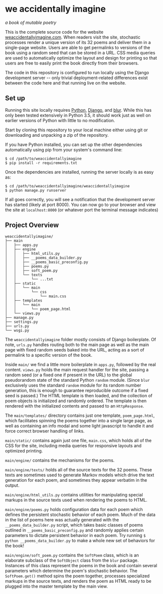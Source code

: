 # we accidentally imagine
*a book of mutable poetry*

This is the complete source code for the website
[weaccidentallyimagine.com](http://weaccidentallyimagine.com).
When readers visit the site, stochastic processes render a unique version
of its 32 poems and deliver them in a single-page website. Users are able
to get permalinks to versions of the book using a random seed that can be
stored in a URL. CSS media queries are used to automatically optimize
the layout and design for printing so that users are free to easily print
the book directly from their browsers.

The code in this repository is configured to run locally using the Django
development server -- only trivial deployment-related differences exist
between the code here and that running live on the website.

## Set up

Running this site locally requires [Python](https://www.python.org/),
[Django](https://www.djangoproject.com/),
and [blur](https://github.com/ajyoon/blur).
While this has only been tested extensively in Python 3.5, it should work
just as well on earlier versions of Python with little to no modification.

Start by cloning this repository to your local machine either using git
or downloading and unpacking a zip of the repository.

If you have Python installed, you can set up the other dependencies
automatically using pip from your system's command line:

    $ cd /path/to/weaccidentallyimagine
    $ pip install -r requirements.txt

Once the dependencies are installed, running the server locally is as
easy as:

    $ cd /path/to/weaccidentallyimagine/weaccidentallyimagine
    $ python manage.py runserver

If all goes correctly, you will see a notification that the development
server has started (likely at port 8000). You can now go to your browser
and view the site at `localhost:8000` (or whatever port the terminal
message indicates)

## Project Overview
```
weaccidentallyimagine/
├── main
│   ├── apps.py
│   ├── engine
│   │   ├── html_utils.py
│   │   ├── __poems_data_builder.py
│   │   ├── __poems_basic_preconfig.py
│   │   ├── poems.py
│   │   ├── soft_poem.py
│   │   └── texts
│   │       └── ...txt
│   ├── static
│   │   └── main
│   │       └── css
│   │           └── main.css
│   ├── templates
│   │   └── main
│   │       └── poem_page.html
│   └── views.py
├── manage.py
├── settings.py
├── urls.py
└── wsgi.py
```
The `weaccidentallyimagine` folder mostly consists of Django boilerplate.
Of note, `urls.py` handles routing both to the main page as well as
the main page with fixed random seeds baked into the URL, acting as a sort
of permalink to a specific version of the book.

Inside `main/` we find a little more boilerplate in `apps.py`, followed by
the real content. `views.py` holds the main request handler for the
site, passing a random seed (or a fixed one if present in the URL) to
the global pseudorandom state of the standard Python `random` module.
(Since `blur` exclusively uses the standard `random` module for its random
number generation, this is enough to guarantee reproducible outcome if a
fixed seed is passed.) The HTML template is then loaded, and the collection
of poem objects is initialized and randomly ordered. The template is then
rendered with the initialized contents and passed to an `HttpResponse`.

The `main/templates/` directory contains just one template, `poem_page.html`,
which facilitates spinning the poems together into a single large page, as
well as containing an info modal and some light javascript to handle it and
force correct browser handling of links.

`main/static/` contains again just one file, `main.css`, which holds
all of the CSS for the site, including media queries for responsive layouts
and optimized printing.

`main/engine/` contains the mechanisms for the poems.

`main/engine/texts/` holds all of the source texts for the 32 poems.
These texts are sometimes used to generate Markov models which drive the text
generation for each poem, and sometimes they appear verbatim in the output.

`main/engine/html_utils.py` contains utilities for manipulating special
markups in the source texts used when rendering the poems to HTML.

`main/engine/poems.py` holds configuration data for each poem which defines
the persistent stochastic behavior of each poem. Much of the data
in the list of poems here was actually generated with the
`__poems_data_builder.py` script, which takes basic classes of poems outlined
in `__poems_basic_preconfig.py` and randomly applies certain parameters to
dictate persistent behavior in each poem. Try running
`$ python __poems_data_builder.py` to make a whole new set of behaviors
for the book!

`main/engine/soft_poem.py` contains the `SoftPoem` class, which is an elaborate
subclass of the `SoftObject` class from the `blur` package. Instances of this
class represent the poems in the book and contain several parameters
which determine the poem's stochastic behavior.
The `SoftPoem.get()` method spins the poem together, processes specialized
markups in the source texts, and renders the poem as HTML ready to be plugged
into the master template by the main view.
